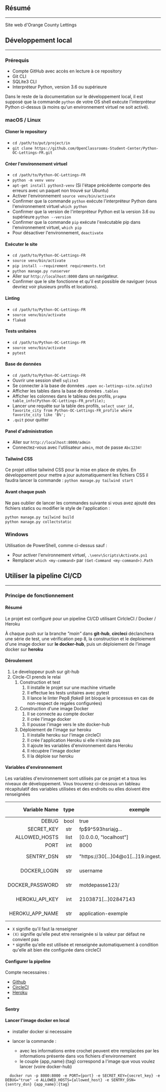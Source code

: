## Résumé
___
Site web d'Orange County Lettings

## Développement local
___
### Prérequis

- Compte GitHub avec accès en lecture à ce repository
- Git CLI
- SQLite3 CLI
- Interpréteur Python, version 3.6 ou supérieure

Dans le reste de la documentation sur le développement local, il est supposé que la commande `python` de votre OS shell exécute l'interpréteur Python ci-dessus (à moins qu'un environnement virtuel ne soit activé).

### macOS / Linux

#### Cloner le repository

- `cd /path/to/put/project/in`
- `git clone https://github.com/OpenClassrooms-Student-Center/Python-OC-Lettings-FR.git`

#### Créer l'environnement virtuel

- `cd /path/to/Python-OC-Lettings-FR`
- `python -m venv venv`
- `apt-get install python3-venv` (Si l'étape précédente comporte des erreurs avec un paquet non trouvé sur Ubuntu)
- Activer l'environnement `source venv/bin/activate`
- Confirmer que la commande `python` exécute l'interpréteur Python dans l'environnement virtuel
`which python`
- Confirmer que la version de l'interpréteur Python est la version 3.6 ou supérieure `python --version`
- Confirmer que la commande `pip` exécute l'exécutable pip dans l'environnement virtuel, `which pip`
- Pour désactiver l'environnement, `deactivate`

#### Exécuter le site

- `cd /path/to/Python-OC-Lettings-FR`
- `source venv/bin/activate`
- `pip install --requirement requirements.txt`
- `python manage.py runserver`
- Aller sur `http://localhost:8000` dans un navigateur.
- Confirmer que le site fonctionne et qu'il est possible de naviguer (vous devriez voir plusieurs profils et locations).

#### Linting

- `cd /path/to/Python-OC-Lettings-FR`
- `source venv/bin/activate`
- `flake8`

#### Tests unitaires

- `cd /path/to/Python-OC-Lettings-FR`
- `source venv/bin/activate`
- `pytest`

#### Base de données

- `cd /path/to/Python-OC-Lettings-FR`
- Ouvrir une session shell `sqlite3`
- Se connecter à la base de données `.open oc-lettings-site.sqlite3`
- Afficher les tables dans la base de données `.tables`
- Afficher les colonnes dans le tableau des profils, `pragma table_info(Python-OC-Lettings-FR_profile);`
- Lancer une requête sur la table des profils, `select user_id, favorite_city from
  Python-OC-Lettings-FR_profile where favorite_city like 'B%';`
- `.quit` pour quitter

#### Panel d'administration

- Aller sur `http://localhost:8000/admin`
- Connectez-vous avec l'utilisateur `admin`, mot de passe `Abc1234!`

#### Tailwind CSS

Ce projet utilise tailwind CSS pour la mise en place de styles. En développement pour mettre a jour automatiquement les fichiers CSS il faudra lancer la commande : ```python manage.py tailwind start```

#### Avant chaque push 

Ne pas oublier de lancer les commandes suivante si vous avez ajouté des fichiers statics ou modifier le style de l'application :

```sh
python manage.py tailwind build 
python manage.py collectstatic 
```

### Windows

Utilisation de PowerShell, comme ci-dessus sauf :

- Pour activer l'environnement virtuel, `.\venv\Scripts\Activate.ps1` 
- Remplacer `which <my-command>` par `(Get-Command <my-command>).Path`


## Utiliser la pipeline CI/CD
___

### Principe de fonctionnement

#### Résumé

Le projet est configuré pour un pipeline CI/CD utilisant CirlcleCI / Docker / Heroku

À chaque push sur la branche *"main"* dans **git-hub**, **circleci** déclanchera une série de test, une vérification pep 8, la construction et le deploiement d'une image docker sur **le docker-hub**, puis un déploiement de l'image docker sur **heroku**

#### Déroulement

1. Le developpeur push sur git-hub
2. Circle-CI prends le relai
   1. Construction et test
      1. Il installe le projet sur une machine virtuelle
      2. Il effectue les tests unitaires avec pytest
      3. Il lance le linter Pep8 *flake8* (et bloque le processus en cas de non-respect de regales configurées)
   2. Construction d'une image Docker 
      1. Il se connecte au compte docker
      2. Il crée l'image docker
      3. Il pousse l'image vers le site docker-hub
   3. Déploiement de l'image sur heroku
      1. Il installe heroku sur l'image circleCI
      2. Il crée l'application Heroku si elle n'existe pas
      3. Il ajoute les variables d'environnement dans Heroku
      4. Il récupère l'image docker
      5. Il la déploie sur heroku

#### Variables d'environnement

Les variables d'environnement sont utilisés par ce projet et a tous les niveaux de développement.
Vous trouverez ci-dessous un tableau récapitulatif des variables utilisées et des endroits ou elles doivent être renseignées

|   Variable Name | type | exemple                                                | Origin                   | .env | circleCI | docker run | heroku |
|----------------:|:----:|--------------------------------------------------------|--------------------------|:----:|:--------:|:----------:|:------:|
|           DEBUG | bool | true                                                   | settings.py              |   X  |     X    |     (X)    |    *   |
|      SECRET_KEY |  str | fp$9^593hsriajg...                                     | settings.py              |   X  |     X    |      X     |    *   |
|   ALLOWED_HOSTS | list | [0.0.0.0, "localhost"]                                 | settings.py              |   X  |     X    |     (X)    |    *   |
|            PORT |  int | 8000                                                   | settings.py              |   X  |          |     (X)    |        |
|      SENTRY_DSN |  str | "https://30[...]04@o1[...]19.ingest.sentry.io/6[...]4" | Sentry App Configuration |   X  |     X    |      X     |    *   |
|    DOCKER_LOGIN |  str | username                                               | docker-hub account       |      |     X    |            |        |
| DOCKER_PASSWORD |  str | motdepasse123/                                         | docker-hub account       |      |     X    |            |        |
|  HEROKU_API_KEY |  int | 2103871[...]02847143                                   | heroku account           |      |     X    |            |        |
| HEROKU_APP_NAME |  str | application-exemple                                    | heroku account           |      |     X    |            |        |


- ```X``` signifie qu'il faut la renseigner
- ```(X)``` signifie qu'elle peut etre renseignée si la valeur par défaut ne convient pas
- ```*``` signifie qu'elle est utilisée et renseignée automatiquement à condition qu'elle ait bien éte configurée dans circleCI

#### Configurer la pipeline
 Compte necessaires : 
- [Github](https://github.com/)
- [CircleCI](https://app.circleci.com/)
- [Heroku](https://www.heroku.com)
- 

#### Sentry

#### Lancer l'image docker en local

- installer docker si necessaire

- lancer la commande :
  - avec les informations entre crochet peuvent etre remplacées par les informations présente dans vos fichiers d'environnement
  - le couple {app_name}:{tag} correspond a l'image que vous voulez lancer (voire docker-hub)

```shell
  docker run -p 8000:8000 -e PORT={port} -e SECRET_KEY={secret_key} -e DEBUG="true" -e ALLOWED_HOSTS={allowed_host} -e SENTRY_DSN={sentry_dsn} {app_name}:{tag}
```


